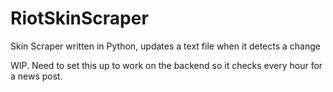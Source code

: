 # RiotSkinScraper
Skin Scraper written in Python, updates a text file when it detects a change

WIP. Need to set this up to work on the backend so it checks every hour for a news post.
